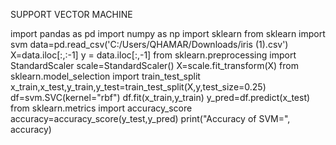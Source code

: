 SUPPORT VECTOR MACHINE

import pandas as pd
import numpy as np
import sklearn
from sklearn import svm
data=pd.read_csv('C:/Users/QHAMAR/Downloads/iris (1).csv')
X=data.iloc[:,:-1]
y = data.iloc[:,-1]
from sklearn.preprocessing import StandardScaler
scale=StandardScaler()
X=scale.fit_transform(X)
from sklearn.model_selection import train_test_split
x_train,x_test,y_train,y_test=train_test_split(X,y,test_size=0.25)
df=svm.SVC(kernel="rbf")
df.fit(x_train,y_train)
y_pred=df.predict(x_test)
from sklearn.metrics import accuracy_score
accuracy=accuracy_score(y_test,y_pred)
print("Accuracy of SVM=", accuracy)
